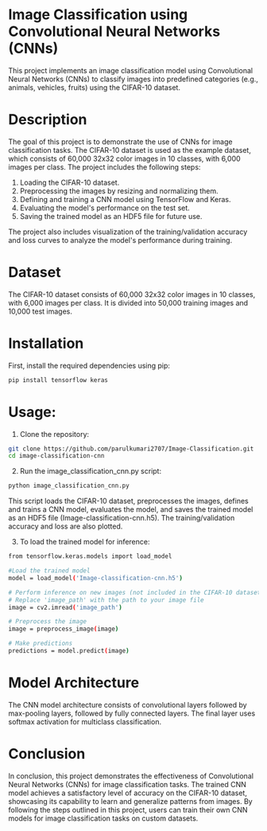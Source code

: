 Image Classification using Convolutional Neural Networks (CNNs)
===
This project implements an image classification model using Convolutional Neural Networks (CNNs) to classify images into predefined categories (e.g., animals, vehicles, fruits) using the CIFAR-10 dataset.

Description
===
The goal of this project is to demonstrate the use of CNNs for image classification tasks. The CIFAR-10 dataset is used as the example dataset, which consists of 60,000 32x32 color images in 10 classes, with 6,000 images per class. The project includes the following steps:

1. Loading the CIFAR-10 dataset.
2. Preprocessing the images by resizing and normalizing them.
3. Defining and training a CNN model using TensorFlow and Keras.
4. Evaluating the model's performance on the test set.
5. Saving the trained model as an HDF5 file for future use.

The project also includes visualization of the training/validation accuracy and loss curves to analyze the model's performance during training.

Dataset
===
The CIFAR-10 dataset consists of 60,000 32x32 color images in 10 classes, with 6,000 images per class. It is divided into 50,000 training images and 10,000 test images.

Installation
====
First, install the required dependencies using pip:
```bash
pip install tensorflow keras
```

Usage:
===
1. Clone the repository:
```bash
git clone https://github.com/parulkumari2707/Image-Classification.git
cd image-classification-cnn
```

2. Run the image_classification_cnn.py script:
```bash
python image_classification_cnn.py
```
This script loads the CIFAR-10 dataset, preprocesses the images, defines and trains a CNN model, evaluates the model, and saves the trained model as an HDF5 file (Image-classification-cnn.h5). The training/validation accuracy and loss are also plotted.

3. To load the trained model for inference:
```bash 
from tensorflow.keras.models import load_model

#Load the trained model
model = load_model('Image-classification-cnn.h5')

# Perform inference on new images (not included in the CIFAR-10 dataset)
# Replace 'image_path' with the path to your image file
image = cv2.imread('image_path')

# Preprocess the image
image = preprocess_image(image)

# Make predictions
predictions = model.predict(image)
```

Model Architecture
===
The CNN model architecture consists of convolutional layers followed by max-pooling layers, followed by fully connected layers. The final layer uses softmax activation for multiclass classification.

Conclusion
===
In conclusion, this project demonstrates the effectiveness of Convolutional Neural Networks (CNNs) for image classification tasks. The trained CNN model achieves a satisfactory level of accuracy on the CIFAR-10 dataset, showcasing its capability to learn and generalize patterns from images. By following the steps outlined in this project, users can train their own CNN models for image classification tasks on custom datasets.
